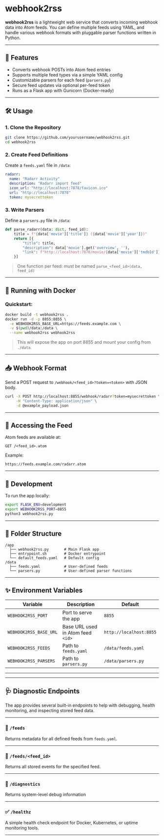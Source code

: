 # webhook2rss

**webhook2rss** is a lightweight web service that converts incoming webhook data into Atom feeds. You can define multiple feeds using YAML, and handle various webhook formats with pluggable parser functions written in Python.

---

## 🚀 Features

- Converts webhook POSTs into Atom feed entries
- Supports multiple feed types via a simple YAML config
- Customizable parsers for each feed (`parsers.py`)
- Secure feed updates via optional per-feed token
- Runs as a Flask app with Gunicorn (Docker-ready)

---

## 🛠️ Usage

### 1. Clone the Repository

```bash
git clone https://github.com/yourusername/webhook2rss.git
cd webhook2rss
```

### 2. Create Feed Definitions

Create a `feeds.yaml` file in `/data`:

```yaml
radarr:
  name: "Radarr Activity"
  description: "Radarr import feed"
  icon_url: "http://localhost:7878/favicon.ico"
  url: "http://localhost:7878"
  token: mysecrettoken
```

### 3. Write Parsers

Define a `parsers.py` file in `/data`:

```python
def parse_radarr(data: dict, feed_id):
    title = f"{data['movie']['title']} ({data['movie']['year']})"
    return [{
        "title": title,
        "description": data['movie'].get('overview', ''),
        "link": f"http://localhost:7878/movie/{data['movie']['tmdbId']}"
    }]
```

> One function per feed: must be named `parse_<feed_id>(data, feed_id)`

---

## 🐳 Running with Docker

### Quickstart:

```bash
docker build -t webhook2rss .
docker run -d -p 8855:8855 \
  -e WEBHOOK2RSS_BASE_URL=https://feeds.example.com \
  -v $(pwd)/data:/data \
  --name webhook2rss webhook2rss
```

> This will expose the app on port 8855 and mount your config from `./data`.

---

## 📥 Webhook Format

Send a POST request to `/webhook/<feed_id>?token=<token>` with JSON body.

```bash
curl -X POST http://localhost:8855/webhook/radarr?token=mysecrettoken \
     -H "Content-Type: application/json" \
     -d @example_payload.json
```

---

## 📡 Accessing the Feed

Atom feeds are available at:

```
GET /<feed_id>.atom
```

Example:

```
https://feeds.example.com/radarr.atom
```

---

## 🧪 Development

To run the app locally:

```bash
export FLASK_ENV=development
export WEBHOOK2RSS_PORT=8855
python3 webhook2rss.py
```

---

## 📁 Folder Structure

```
/app
  ├── webhook2rss.py       # Main Flask app
  ├── entrypoint.sh        # Docker entrypoint
  └── default_feeds.yaml   # Default config
/data
  ├── feeds.yaml           # User-defined feeds
  └── parsers.py           # User-defined parser functions
```

---

## ✨ Environment Variables

| Variable                | Description                             | Default                  |
|-------------------------|-----------------------------------------|--------------------------|
| `WEBHOOK2RSS_PORT`      | Port to serve the app                   | `8855`                   |
| `WEBHOOK2RSS_BASE_URL`  | Base URL used in Atom feed `<id>`       | `http://localhost:8855`  |
| `WEBHOOK2RSS_FEEDS`     | Path to `feeds.yaml`                    | `/data/feeds.yaml`       |
| `WEBHOOK2RSS_PARSERS`   | Path to `parsers.py`                    | `/data/parsers.py`       |

---
---

## 🩺 Diagnostic Endpoints

The app provides several built-in endpoints to help with debugging, health monitoring, and inspecting stored feed data.

---

### 📘 `/feeds`

Returns metadata for all defined feeds from `feeds.yaml`.

---

### 📗 `/feeds/<feed_id>`

Returns all stored events for the specified feed.

---

### 📙 `/diagnostics`

Returns system-level debug information

---

### ✅ `/healthz`

A simple health check endpoint for Docker, Kubernetes, or uptime monitoring tools.

---


